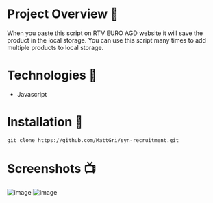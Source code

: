 # Project Overview 🎉
When you paste this script on RTV EURO AGD website it will save the product in the local storage. You can use this script many times to add multiple products to local storage.

# Technologies 🔧

- Javascript

# Installation 💾

`git clone https://github.com/MattGri/syn-recruitment.git`

# Screenshots 📺

![image](https://user-images.githubusercontent.com/61913031/235928067-a95fa218-e3e3-4108-b97c-a893e6d457b8.png)
![image](https://user-images.githubusercontent.com/61913031/235928130-b2207306-866a-4de7-b2f1-dfd58ad64a31.png)



